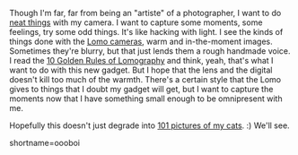 <p>Though I'm far, far from being an "artiste" of a photographer, I want to do <a href="http://www.decafbad.com/gallery">neat things</a> with my camera.  I want to capture some moments, some feelings, try some odd things.  It's like hacking with light.  I see the kinds of things done with the <a href="http://www.lomography.com">Lomo cameras</a>, warm and in-the-moment images.  Sometimes they're blurry, but that just lends them a rough handmade voice.  I read the <a href="http://www1.lomography.com/0001/about/lomopop3.htm">10 Golden Rules of Lomography</a> and think, yeah, that's what I want to do with this new gadget.    But I hope that the lens and the digital doesn't kill too much of the warmth.  There's a certain style that the Lomo gives to things that I doubt my gadget will get, but I want to capture the moments now that I have something small enough to be omnipresent with me.</p>
<p>Hopefully this doesn't just degrade into <a href="http://www.decafbad.com/gallery/the-kitties">101 pictures of my cats</a>. :)  We'll see.</p>
<!--more-->
shortname=oooboi
